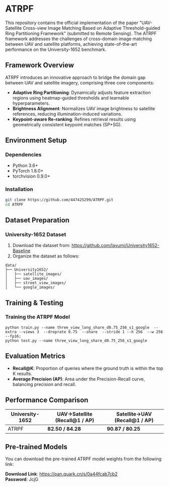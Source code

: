 # ATRPF

This repository contains the official implementation of the paper "UAV-Satellite Cross-view Image Matching Based on Adaptive Threshold-guided Ring Partitioning Framework" (submitted to Remote Sensing). The ATRPF framework addresses the challenges of cross-domain image matching between UAV and satellite platforms, achieving state-of-the-art performance on the University-1652 benchmark.

## Framework Overview

ATRPF introduces an innovative approach to bridge the domain gap between UAV and satellite imagery, comprising three core components:
- **Adaptive Ring Partitioning**: Dynamically adjusts feature extraction regions using heatmap-guided thresholds and learnable hyperparameters.
- **Brightness Alignment**: Normalizes UAV image brightness to satellite references, reducing illumination-induced variations.
- **Keypoint-aware Re-ranking**: Refines retrieval results using geometrically consistent keypoint matches (SP+SG).


## Environment Setup

### Dependencies
- Python 3.6+
- PyTorch 1.8.0+
- torchvision 0.9.0+

### Installation
```bash
git clone https://github.com/447425299/ATRPF.git
cd ATRPF
```

## Dataset Preparation

### University-1652 Dataset
1. Download the dataset from: https://github.com/layumi/University1652-Baseline
2. Organize the dataset as follows:
```
data/
├── University1652/
│   ├── satellite_images/
│   ├── uav_images/
│   ├── street_view_images/
│   └── google_images/
```

## Training & Testing

### Training the ATRPF Model
```
python train.py --name three_view_long_share_d0.75_256_s1_google  --extra --views 3  --droprate 0.75  --share  --stride 1 --h 256  --w 256 --fp16; 
python test.py --name three_view_long_share_d0.75_256_s1_google
```


## Evaluation Metrics
- **Recall@K**: Proportion of queries where the ground truth is within the top K results.
- **Average Precision (AP)**: Area under the Precision-Recall curve, balancing precision and recall.

## Performance Comparison

| University-1652 | UAV→Satellite (Recall@1 / AP) | Satellite→UAV (Recall@1 / AP) |
|--------|------------------------------|------------------------------|
| ATRPF  | **82.50 / 84.28**          | **90.87 / 80.25**          |

## Pre-trained Models

You can download the pre-trained ATRPF model weights from the following link:

**Download Link**: https://pan.quark.cn/s/0a44fcab7cb2  
**Password**: JcjG
